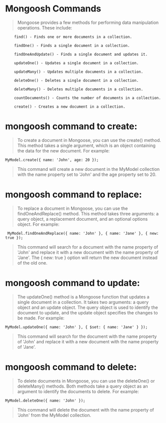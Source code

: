 # Mongoosh Commands 

> Mongoose provides a few methods for performing data manipulation operations. These include:

```shell
    find() - Finds one or more documents in a collection.
```

```shell
    findOne() - Finds a single document in a collection.
```

```shell
    findOneAndUpdate() - Finds a single document and updates it.
```

```shell
    updateOne() - Updates a single document in a collection.
```

```shell
    updateMany() - Updates multiple documents in a collection.
```

```shell
    deleteOne() - Deletes a single document in a collection.
```

```shell
    deleteMany() - Deletes multiple documents in a collection.
```

```shell
    countDocuments() - Counts the number of documents in a collection.
```

```shell
    create() - Creates a new document in a collection.
```

# mongoosh command to create:

> To create a document in Mongoose, you can use the create() method. This method takes a single argument, which is an object containing the data for the new document. For example:

```shell
MyModel.create({ name: 'John', age: 20 });
```

> This command will create a new document in the MyModel collection with the name property set to 'John' and the age property set to 20.

# mongoosh command to replace:

> To replace a document in Mongoose, you can use the findOneAndReplace() method. This method takes three arguments: a query object, a replacement document, and an optional options object. For example:

```shell
 MyModel.findOneAndReplace({ name: 'John' }, { name: 'Jane' }, { new: true });
```

> This command will search for a document with the name property of 'John' and replace it with a new document with the name property of 'Jane'. The { new: true } option will return the new document instead of the old one.

#  mongoosh command to update:

> The updateOne() method is a Mongoose function that updates a single document in a collection. It takes two arguments: a query object and an update object. The query object is used to identify the document to update, and the update object specifies the changes to be made. For example:

```shell
MyModel.updateOne({ name: 'John' }, { $set: { name: 'Jane' } });
```

> This command will search for the document with the name property of 'John' and replace it with a new document with the name property of 'Jane'.

# mongoosh command to delete:

> To delete documents in Mongoose, you can use the deleteOne() or deleteMany() methods. Both methods take a query object as an argument to identify the documents to delete. For example:

```shell
MyModel.deleteOne({ name: 'John' });
```

> This command will delete the document with the name property of 'John' from the MyModel collection.













































